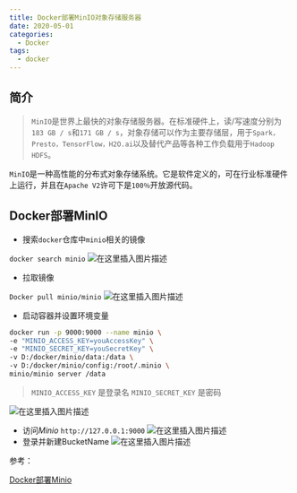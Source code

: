 ```yaml
---
title: Docker部署MinIO对象存储服务器
date: 2020-05-01
categories:
  - Docker
tags:
  - docker
---
```


## 简介
>`MinIO`是世界上最快的对象存储服务器。在标准硬件上，读/写速度分别为`183 GB / s`和`171 GB / s`，对象存储可以作为主要存储层，用于`Spark，Presto，TensorFlow，H2O.ai`以及替代产品等各种工作负载用于`Hadoop HDFS`。

`MinIO`是一种高性能的分布式对象存储系统。它是软件定义的，可在行业标准硬件上运行，并且在`Apache V2`许可下是`100％`开放源代码。

## Docker部署MinIO
- 搜索`docker`仓库中`minio`相关的镜像

`docker search minio`
![在这里插入图片描述](https://img-blog.csdnimg.cn/20200501113717817.png?x-oss-process=image/watermark,type_ZmFuZ3poZW5naGVpdGk,shadow_10,text_aHR0cHM6Ly9ibG9nLmNzZG4ubmV0L20wXzM3OTAzODgy,size_16,color_FFFFFF,t_70)
- 拉取镜像

`Docker pull minio/minio`
![在这里插入图片描述](https://img-blog.csdnimg.cn/20200501114312915.png)


- 启动容器并设置环境变量
```bash
docker run -p 9000:9000 --name minio \
-e "MINIO_ACCESS_KEY=youAccessKey" \
-e "MINIO_SECRET_KEY=youSecretKey" \
-v D:/docker/minio/data:/data \
-v D:/docker/minio/config:/root/.minio \
minio/minio server /data
```
>`MINIO_ACCESS_KEY` 是登录名
`MINIO_SECRET_KEY` 是密码

![在这里插入图片描述](https://img-blog.csdnimg.cn/20200501114630963.png)
- 访问*Minio* `http://127.0.0.1:9000`
![在这里插入图片描述](https://img-blog.csdnimg.cn/20200501114705310.png?x-oss-process=image/watermark,type_ZmFuZ3poZW5naGVpdGk,shadow_10,text_aHR0cHM6Ly9ibG9nLmNzZG4ubmV0L20wXzM3OTAzODgy,size_16,color_FFFFFF,t_70)
- 登录并新建BucketName
![在这里插入图片描述](https://img-blog.csdnimg.cn/2020050111480385.png?x-oss-process=image/watermark,type_ZmFuZ3poZW5naGVpdGk,shadow_10,text_aHR0cHM6Ly9ibG9nLmNzZG4ubmV0L20wXzM3OTAzODgy,size_16,color_FFFFFF,t_70)
 
 参考：
 
 [Docker部署Minio](https://www.cnblogs.com/XYYCKL/p/12066228.html)